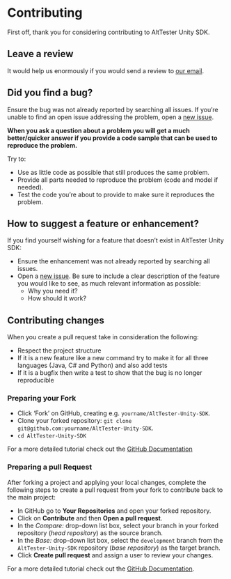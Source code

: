 # Contributing

First off, thank you for considering contributing to AltTester Unity SDK.

## Leave a review

It would help us enormously if you would send a review to [our email](mailto:alttester@altom.com).

## Did you find a bug?

Ensure the bug was not already reported by searching all issues.
If you’re unable to find an open issue addressing the problem, open a [new issue](https://github.com/alttester/AltTester-Unity-SDK/issues/new?assignees=&labels=bug&template=bug-report.md&title=).

**When you ask a question about a problem you will get a much better/quicker answer if you provide a code sample that can be used to reproduce the problem.**

Try to:

* Use as little code as possible that still produces the same problem.
* Provide all parts needed to reproduce the problem (code and model if needed).
* Test the code you’re about to provide to make sure it reproduces the problem.

## How to suggest a feature or enhancement?

If you find yourself wishing for a feature that doesn’t exist in AltTester Unity SDK:

* Ensure the enhancement was not already reported by searching all issues.
* Open a [new issue](https://github.com/alttester/AltTester-Unity-SDK/issues/new?assignees=&labels=&template=feature-request.md&title=). Be sure to include a clear description of the feature you would like to see, as much relevant information as possible:
  * Why you need it?
  * How should it work?

## Contributing changes

When you create a pull request take in consideration the following:

* Respect the project structure
* If it is a new feature like a new command try to make it for all three languages (Java, C# and Python) and also add tests
* If it is a bugfix then write a test to show that the bug is no longer reproducible

### Preparing your Fork

* Click ‘Fork’ on GitHub, creating e.g. `yourname/AltTester-Unity-SDK`.
* Clone your forked repository: `git clone git@github.com:yourname/AltTester-Unity-SDK`.
* `cd AltTester-Unity-SDK`

For a more detailed tutorial check out the [GitHub Documentation](https://docs.github.com/en/get-started/quickstart/contributing-to-projects#forking-a-repository)

### Preparing a pull Request

After forking a project and applying your local changes, complete the following steps to create a pull request from your fork to contribute back to the main project:

* In GitHub go to **Your Repositories** and open your forked repository.
* Click on **Contribute** and then **Open a pull request**.
* In the *Compare:* drop-down list box, select your branch in your forked repository (*head repository*) as the source branch.
* In the *Base:* drop-down list box, select the `development` branch from the `AltTester-Unity-SDK` repository  (*base repository*) as the target branch.
* Click **Create pull request** and assign a user to review your changes.

For a more detailed tutorial check out the [GitHub Documentation](https://docs.github.com/en/get-started/quickstart/contributing-to-projects).
